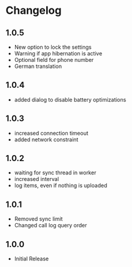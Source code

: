 # Changelog

## 1.0.5
- New option to lock the settings
- Warning if app hibernation is active
- Optional field for phone number
- German translation

## 1.0.4
- added dialog to disable battery optimizations

## 1.0.3
- increased connection timeout
- added network constraint

## 1.0.2
- waiting for sync thread in worker
- increased interval
- log items, even if nothing is uploaded

## 1.0.1
- Removed sync limit
- Changed call log query order

## 1.0.0
- Initial Release
